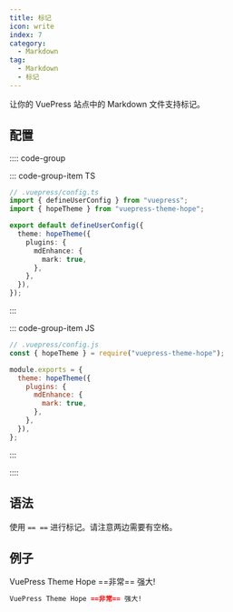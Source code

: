 ```yaml
---
title: 标记
icon: write
index: 7
category:
  - Markdown
tag:
  - Markdown
  - 标记
---
```


让你的 VuePress 站点中的 Markdown 文件支持标记。

<!-- more -->

## 配置

:::: code-group

::: code-group-item TS

```ts {8-10}
// .vuepress/config.ts
import { defineUserConfig } from "vuepress";
import { hopeTheme } from "vuepress-theme-hope";

export default defineUserConfig({
  theme: hopeTheme({
    plugins: {
      mdEnhance: {
        mark: true,
      },
    },
  }),
});
```

:::

::: code-group-item JS

```js {7-9}
// .vuepress/config.js
const { hopeTheme } = require("vuepress-theme-hope");

module.exports = {
  theme: hopeTheme({
    plugins: {
      mdEnhance: {
        mark: true,
      },
    },
  }),
};
```

:::

::::

## 语法

使用 `== ==` 进行标记。请注意两边需要有空格。

## 例子

VuePress Theme Hope ==非常== 强大!

```md
VuePress Theme Hope ==非常== 强大!
```
